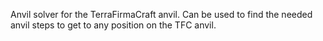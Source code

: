 Anvil solver for the TerraFirmaCraft anvil. Can be used to find the needed anvil steps to get to any position on the TFC anvil.
